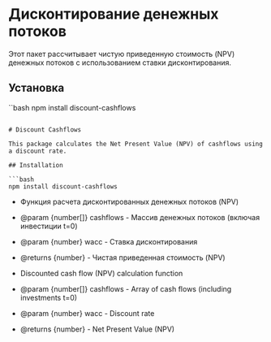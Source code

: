 # Дисконтирование денежных потоков

Этот пакет рассчитывает чистую приведенную стоимость (NPV) денежных потоков с использованием ставки дисконтирования.

## Установка

``bash
npm install discount-cashflows

````

# Discount Cashflows

This package calculates the Net Present Value (NPV) of cashflows using a discount rate.

## Installation

```bash
npm install discount-cashflows
````

- Функция расчета дисконтированных денежных потоков (NPV)
- @param {number[]} cashflows - Массив денежных потоков (включая инвестиции t=0)
- @param {number} wacc - Ставка дисконтирования
- @returns {number} - Чистая приведенная стоимость (NPV)

- Discounted cash flow (NPV) calculation function
- @param {number[]} cashflows - Array of cash flows (including investments t=0)
- @param {number} wacc - Discount rate
- @returns {number} - Net Present Value (NPV)
